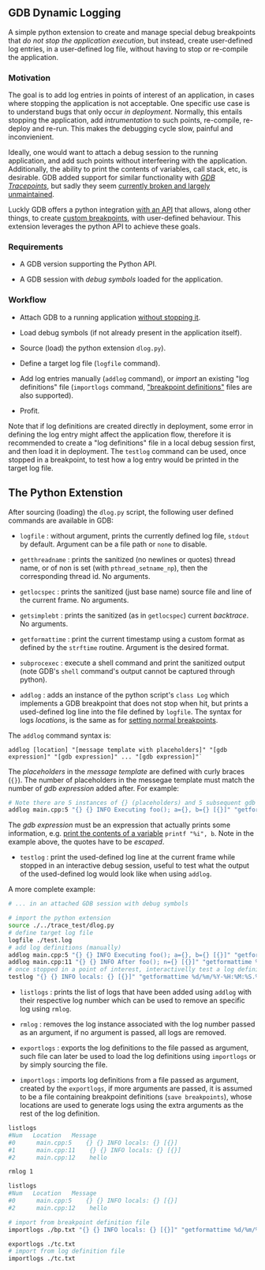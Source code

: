 ## GDB Dynamic Logging

A simple python extension to create and manage special debug breakpoints that _do not stop the application execution_, but instead, create user-defined log entries, in a user-defined log file, without having to stop or re-compile the application.

### Motivation

The goal is to add log entries in points of interest of an application, in cases where stopping the application is not acceptable. One specific use case is to understand bugs that only occur _in deployment_. Normally, this entails stopping the application, add _intrumentation_ to such points, re-compile, re-deploy and re-run. This makes the debugging cycle slow, painful and inconvienient.

Ideally, one would want to attach a debug session to the running application, and add such points without interfeering with the application. Additionally, the ability to print the contents of variables, call stack, etc, is desirable. GDB added support for similar functionality with [_GDB Tracepoints_](https://sourceware.org/gdb/current/onlinedocs/gdb.html/Tracepoints.html), but sadly they seem [currently broken and largely unmaintained](https://stackoverflow.com/questions/77075577/gdb-tracing-target-returns-error-code-01-after-continue-command).

Luckly GDB offers a python integration [with an API](https://sourceware.org/gdb/current/onlinedocs/gdb.html/Python-API.html) that allows, along other things, to create [custom breakpoints](https://sourceware.org/gdb/current/onlinedocs/gdb.html/Breakpoints-In-Python.html#Breakpoints-In-Python), with user-defined behaviour. This extension leverages the python API to achieve these goals.

### Requirements

* A GDB version supporting the Python API.

* A GDB session with _debug symbols_ loaded for the application.

### Workflow

* Attach GDB to a running application [without stopping it](https://stackoverflow.com/questions/9746018/gdb-attach-to-a-process-without-stop).

* Load debug symbols (if not already present in the application itself).

* Source (load) the python extension `dlog.py`).

* Define a target log file (`logfile` command).

* Add log entries manually (`addlog` command), or _import_ an existing "log definitions" file (`importlogs` command, ["breakpoint definitions"](https://sourceware.org/gdb/current/onlinedocs/gdb.html/Save-Breakpoints.html) files are also supported).

* Profit.

Note that if log definitions are created directly in deployment, some error in defining the log entry might affect the application flow, therefore it is recommended to create a "log definitions" file in a local debug session first, and then load it in deployment. The `testlog` command can be used, once stopped in a breakpoint, to test how a log entry would be printed in the target log file.

## The Python Extenstion

After sourcing (loading) the `dlog.py` script, the following user defined commands are available in GDB:

* `logfile` : without argument, prints the currently defined log file, `stdout` by default. Argument can be a file path or `none` to disable.

* `getthreadname` : prints the sanitized (no newlines or quotes) thread name, or of non is set (with `pthread_setname_np`), then the corresponding thread id. No arguments.

* `getlocspec` : prints the sanitized (just base name) source file and line of the current frame. No arguments.

* `getsimplebt` : prints the sanitized (as in `getlocspec`) current *backtrace*. No arguments.

* `getformattime` : print the current timestamp using a custom format as defined by the `strftime` routine. Argument is the desired format.

* `subprocexec` : execute a shell command and print the sanitized output (note GDB's `shell` command's output cannot be captured through python).

* `addlog` : adds an instance of the python script's `class Log` which implements a GDB breakpoint that does not stop when hit, but prints a used-defined log line into the file defined by `logfile`. The syntax for logs _locations_, is the same as for [setting normal breakpoints](https://sourceware.org/gdb/current/onlinedocs/gdb.html/Set-Breaks.html).

The `addlog` command syntax is:

```
addlog [location] "[message template with placeholders]" "[gdb expression]" "[gdb expression]" ... "[gdb expression]"`
```

The _placeholders_ in the _message template_ are defined with curly braces (`{}`). The number of placeholders in the messegae template must match the number of _gdb expression_ added after. For example:

```bash
# Note there are 5 instances of {} (placeholders) and 5 subsequent gdb expressions
addlog main.cpp:5 "{} {} INFO Executing foo(); a={}, b={} [{}]" "getformattime %d/%m/%Y-%H:%M:%S.%f" "getthreadname" "printf \"%i\", a" "printf \"%i\", b" "getlocspec"
```

The _gdb expression_ must be an expression that actually prints some information, e.g. [print the contents of a variable](https://sourceware.org/gdb/current/onlinedocs/gdb.html/Data.html) `printf "%i", b`. Note in the example above, the quotes have to be _escaped_.

* `testlog` : print the used-defined log line at the current frame while stopped in an interactive debug session, useful to test what the output of the used-defined log would look like when using `addlog`.

A more complete example:

```bash
# ... in an attached GDB session with debug symbols

# import the python extension
source ./../trace_test/dlog.py
# define target log file
logfile ./test.log
# add log definitions (manually)
addlog main.cpp:5 "{} {} INFO Executing foo(); a={}, b={} [{}]" "getformattime %d/%m/%Y-%H:%M:%S.%f" "getthreadname" "printf \"%i\", a" "printf \"%i\", b" "getlocspec"
addlog main.cpp:11 "{} {} INFO After foo(); n={} [{}]" "getformattime %d/%m/%Y-%H:%M:%S.%f" "getthreadname" "printf \"%i\", n" "getlocspec"
# once stopped in a point of interest, interactivelly test a log definition at that point
testlog "{} {} INFO locals: {} [{}]" "getformattime %d/%m/%Y-%H:%M:%S.%f" "getthreadname" "info locals" "getlocspec"
```

* `listlogs` : prints the list of logs that have been added using `addlog` with their respective log number which can be used to remove an specific log using `rmlog`.

* `rmlog` : removes the log instance associated with the log number passed as an argument, if no argument is passed, all logs are removed.

* `exportlogs` : exports the log definitions to the file passed as argument, such file can later be used to load the log definitions using `importlogs` or by simply sourcing the file.

* `importlogs` : imports log definitions from a file passed as argument, created by the `exportlogs`, if more arguments are passed, it is assumed to be a file containing breakpoint definitions (`save breakpoints`), whose locations are used to generate logs using the extra arguments as the rest of the log definition.

```bash
listlogs
#Num   Location   Message
#0      main.cpp:5    {} {} INFO locals: {} [{}]
#1      main.cpp:11    {} {} INFO locals: {} [{}]
#2      main.cpp:12    hello

rmlog 1

listlogs
#Num   Location   Message
#0      main.cpp:5    {} {} INFO locals: {} [{}]
#2      main.cpp:12    hello

# import from breakpoint definition file
importlogs ./bp.txt "{} {} INFO locals: {} [{}]" "getformattime %d/%m/%Y-%H:%M:%S.%f" "getthreadname" "info locals" "getlocspec"

exportlogs ./tc.txt
# import from log definition file
importlogs ./tc.txt
```